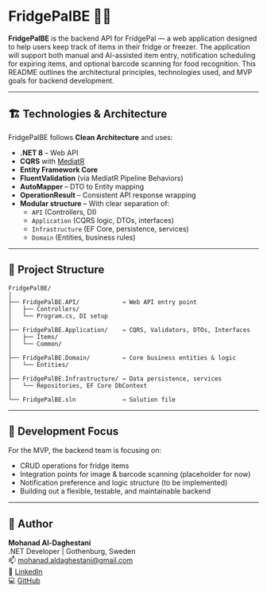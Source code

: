 # FridgePalBE 🧊📲

**FridgePalBE** is the backend API for FridgePal — a web application designed to help users keep track of items in their fridge or freezer. The application will support both manual and AI-assisted item entry, notification scheduling for expiring items, and optional barcode scanning for food recognition. This README outlines the architectural principles, technologies used, and MVP goals for backend development.

---

## 🏗️ Technologies & Architecture

FridgePalBE follows **Clean Architecture** and uses:

- **.NET 8** – Web API
- **CQRS** with [MediatR](https://github.com/jbogard/MediatR)
- **Entity Framework Core**
- **FluentValidation** (via MediatR Pipeline Behaviors)
- **AutoMapper** – DTO to Entity mapping
- **OperationResult** – Consistent API response wrapping
- **Modular structure** – With clear separation of:
  - `API` (Controllers, DI)
  - `Application` (CQRS logic, DTOs, interfaces)
  - `Infrastructure` (EF Core, persistence, services)
  - `Domain` (Entities, business rules)

---

## 📂 Project Structure

```
FridgePalBE/
│
├── FridgePalBE.API/            → Web API entry point
│   ├── Controllers/
│   └── Program.cs, DI setup
│
├── FridgePalBE.Application/    → CQRS, Validators, DTOs, Interfaces
│   ├── Items/
│   └── Common/
│
├── FridgePalBE.Domain/         → Core business entities & logic
│   └── Entities/
│
├── FridgePalBE.Infrastructure/ → Data persistence, services
│   └── Repositories, EF Core DbContext
│
└── FridgePalBE.sln             → Solution file
```

---

## 🚧 Development Focus

For the MVP, the backend team is focusing on:

- CRUD operations for fridge items
- Integration points for image & barcode scanning (placeholder for now)
- Notification preference and logic structure (to be implemented)
- Building out a flexible, testable, and maintainable backend

---

## 👤 Author

**Mohanad Al-Daghestani**  
.NET Developer | Gothenburg, Sweden  
📫 [mohanad.aldaghestani@gmail.com](mailto:mohanad.aldaghestani@gmail.com)  
🔗 [LinkedIn](https://www.linkedin.com/in/al-daghestani)  
💻 [GitHub](https://github.com/mohald-3)
